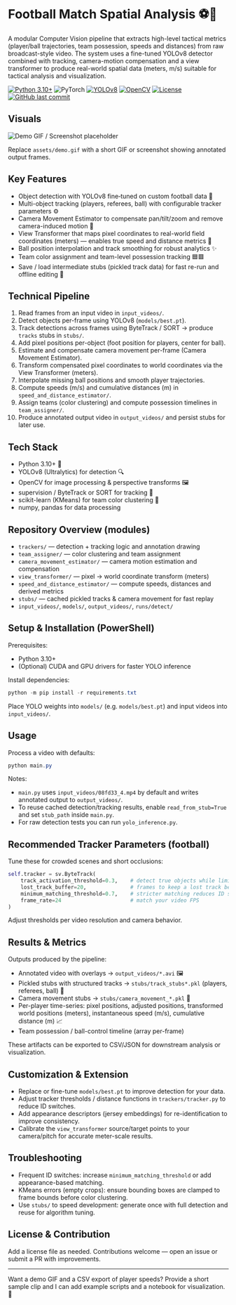 # Football Match Spatial Analysis ⚽🚀

A modular Computer Vision pipeline that extracts high-level tactical metrics (player/ball trajectories, team possession, speeds and distances) from raw broadcast-style video. The system uses a fine-tuned YOLOv8 detector combined with tracking, camera-motion compensation and a view transformer to produce real-world spatial data (meters, m/s) suitable for tactical analysis and visualization.

[![Python 3.10+](https://img.shields.io/badge/Python-3.10%2B-blue.svg)](https://www.python.org/)
![PyTorch](https://img.shields.io/badge/PyTorch-1.10%2B-red.svg)
[![YOLOv8](https://img.shields.io/badge/YOLOv8-Ultralytics-18b68f)](https://ultralytics.com/)
[![OpenCV](https://img.shields.io/badge/OpenCV-4.x-5C3EE8)](https://opencv.org/)
[![License](https://img.shields.io/badge/License-MIT-yellow.svg)](LICENSE)
[![GitHub last commit](https://img.shields.io/github/last-commit/YourUsername/YourRepoName)](https://github.com/AdamNgazzou/football-analysis-Yolov8)

## Visuals

![Demo GIF / Screenshot placeholder](assets/demo.gif)

Replace `assets/demo.gif` with a short GIF or screenshot showing annotated output frames.

## Key Features

- Object detection with YOLOv8 fine‑tuned on custom football data 🎯
- Multi-object tracking (players, referees, ball) with configurable tracker parameters ⚙️
- Camera Movement Estimator to compensate pan/tilt/zoom and remove camera-induced motion 🧭
- View Transformer that maps pixel coordinates to real-world field coordinates (meters) — enables true speed and distance metrics 📐
- Ball position interpolation and track smoothing for robust analytics ✨
- Team color assignment and team-level possession tracking 🟦🟥
- Save / load intermediate stubs (pickled track data) for fast re-run and offline editing 💾

## Technical Pipeline

1. Read frames from an input video in `input_videos/`.
2. Detect objects per-frame using YOLOv8 (`models/best.pt`).
3. Track detections across frames using ByteTrack / SORT → produce `tracks` stubs in `stubs/`.
4. Add pixel positions per-object (foot position for players, center for ball).
5. Estimate and compensate camera movement per-frame (Camera Movement Estimator).
6. Transform compensated pixel coordinates to world coordinates via the View Transformer (meters).
7. Interpolate missing ball positions and smooth player trajectories.
8. Compute speeds (m/s) and cumulative distances (m) in `speed_and_distance_estimator/`.
9. Assign teams (color clustering) and compute possession timelines in `team_assigner/`.
10. Produce annotated output video in `output_videos/` and persist stubs for later use.

## Tech Stack

- Python 3.10+ 🐍
- YOLOv8 (Ultralytics) for detection 🔍
- OpenCV for image processing & perspective transforms 🖼️
- supervision / ByteTrack or SORT for tracking 🧭
- scikit-learn (KMeans) for team color clustering 🎨
- numpy, pandas for data processing

## Repository Overview (modules)

- `trackers/` — detection + tracking logic and annotation drawing
- `team_assigner/` — color clustering and team assignment
- `camera_movement_estimator/` — camera motion estimation and compensation
- `view_transformer/` — pixel → world coordinate transform (meters)
- `speed_and_distance_estimator/` — compute speeds, distances and derived metrics
- `stubs/` — cached pickled tracks & camera movement for fast replay
- `input_videos/`, `models/`, `output_videos/`, `runs/detect/`

## Setup & Installation (PowerShell)

Prerequisites:

- Python 3.10+
- (Optional) CUDA and GPU drivers for faster YOLO inference

Install dependencies:

```powershell
python -m pip install -r requirements.txt
```

Place YOLO weights into `models/` (e.g. `models/best.pt`) and input videos into `input_videos/`.

## Usage

Process a video with defaults:

```powershell
python main.py
```

Notes:

- `main.py` uses `input_videos/08fd33_4.mp4` by default and writes annotated output to `output_videos/`.
- To reuse cached detection/tracking results, enable `read_from_stub=True` and set `stub_path` inside `main.py`.
- For raw detection tests you can run `yolo_inference.py`.

## Recommended Tracker Parameters (football)

Tune these for crowded scenes and short occlusions:

```python
self.tracker = sv.ByteTrack(
    track_activation_threshold=0.3,    # detect true objects while limiting false starts
    lost_track_buffer=20,              # frames to keep a lost track before deletion
    minimum_matching_threshold=0.7,    # stricter matching reduces ID switches
    frame_rate=24                      # match your video FPS
)
```

Adjust thresholds per video resolution and camera behavior.

## Results & Metrics

Outputs produced by the pipeline:

- Annotated video with overlays → `output_videos/*.avi` 🖼️
- Pickled stubs with structured tracks → `stubs/track_stubs*.pkl` (players, referees, ball) 💾
- Camera movement stubs → `stubs/camera_movement_*.pkl` 🧭
- Per-player time-series: pixel positions, adjusted positions, transformed world positions (meters), instantaneous speed (m/s), cumulative distance (m) 📈
- Team possession / ball-control timeline (array per-frame)

These artifacts can be exported to CSV/JSON for downstream analysis or visualization.

## Customization & Extension

- Replace or fine-tune `models/best.pt` to improve detection for your data.
- Adjust tracker thresholds / distance functions in `trackers/tracker.py` to reduce ID switches.
- Add appearance descriptors (jersey embeddings) for re-identification to improve consistency.
- Calibrate the `view_transformer` source/target points to your camera/pitch for accurate meter-scale results.

## Troubleshooting

- Frequent ID switches: increase `minimum_matching_threshold` or add appearance-based matching.
- KMeans errors (empty crops): ensure bounding boxes are clamped to frame bounds before color clustering.
- Use `stubs/` to speed development: generate once with full detection and reuse for algorithm tuning.

## License & Contribution

Add a license file as needed. Contributions welcome — open an issue or submit a PR with improvements.

---

Want a demo GIF and a CSV export of player speeds? Provide a short sample clip and I can add example scripts and a notebook for visualization. 🚀
